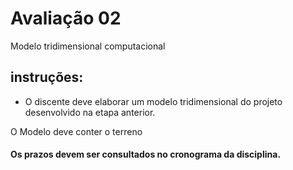 # Avaliação 02

Modelo tridimensional computacional

## instruções:

- O discente deve elaborar um modelo tridimensional do projeto desenvolvido na etapa anterior.

O Modelo deve conter o terreno 

#### Os prazos devem ser consultados no cronograma da disciplina.
